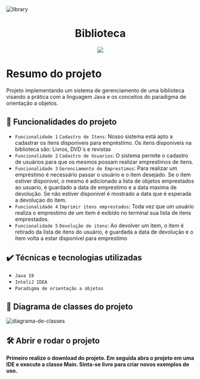 ![library](https://user-images.githubusercontent.com/104870860/230797774-fb5dbafe-3662-45fa-b7d4-b2fb30bf2054.png)

<h1 align="center"> Biblioteca </h1>


<p align="center">
<img src="http://img.shields.io/static/v1?label=STATUS&message=CONCLUIDO&color=GREEN&style=for-the-badge"/>
</p>

# Resumo do projeto
Projeto implementando um sistema de gerenciamento de uma biblioteca visando a prática com a linguagem Java e os conceitos do paradigma de orientação a objetos.

## 🔨 Funcionalidades do projeto

- `Funcionalidade 1` `Cadastro de Itens`: Nosso sistema está apto a cadastrar os itens disponiveis para empréstimo. Os itens disponiveis na biblioteca são: Livros, DVD´s e revistas
- `Funcionalidade 2` `Cadastro de Usuarios`: O sistema permite o cadastro de usuários para que os mesmos possam realizar emprestimos de itens.
- `Funcionalidade 3` `Gerenciamento de Emprestimos`: Para realizar um empréstimo é necessário passar o usuário e o item desejado. Se o item estiver disponivel, o mesmo é adicionado a lista de objetos emprestados ao usuario, é guardado a data de emprestimo e a data maxima de devolução. Se não estiver disponível é mostrado a data que é esperada a devoluçao do item.
- `Funcionalidade 4` `Imprimir itens emprestados`: Toda vez que um usuário realiza o emprestimo de um item é exibido no terminal sua lista de itens emprestados.
- `Funcionalidade 5` `Devolução de itens`: Ao devolver um item, o item é retirado da lista de itens do usuário, é guardada a data de devolução e o item volta a estar disponível para emprestimo

## ✔️ Técnicas e tecnologias utilizadas

- ``Java 19``
- ``InteliJ IDEA``
- ``Paradigma de orientação a objetos``

## 📁 Diagrama de classes do projeto

![diagrama-de-classes](https://user-images.githubusercontent.com/104870860/230800002-d684bba9-6fb2-473f-8f2c-15dd6dd1fff2.png)

## 🛠️ Abrir e rodar o projeto

**Primeiro realize o download do projeto. Em seguida abra o projeto em uma IDE e execute a classe Main. Sinta-se livre para criar novos exemplos de uso.**
